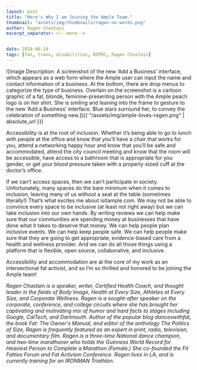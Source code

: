 ```yaml
---
layout: post
title: "Here's Why I am Joining the Ample Team."
thumbnail: "assets/img/thumbnails/ragen-no-words.png"
author: Ragen Chastain
excerpt_separator: <!--more-->


date: 2018-06-24
tags: [fat, trans, disabilities, BIPOC, Ragen Chastain]
---
```



![Image Description: A screenshot of the new ‘Add a Business’ interface, which appears as a web form where the Ample user can input the name and contact information of a business. At the bottom, there are drop menus to categorize the type of business. Overlain on the screenshot is a cartoon graphic of a fat, blonde, feminine-presenting person with the Ample peach logo is on her shirt. She is smiling and leaning into the frame to gesture to the new ‘Add a Business’ interface. Blue stars surround her, to convey the celebration of something new.]({{ "/assets/img/ample-loves-ragen.png" | absolute_url }})

Accessibility is at the root of inclusion. Whether it’s being able to go to lunch with people at the office and know that you’ll have a chair that works for you, attend a networking happy hour and know that you’ll be safe and accommodated, attend the city council meeting and know that the room will be
accessible, have access to a bathroom that is appropriate for you gender, or get your blood pressure taken with a properly-sized cuff at the doctor’s office.

 <!--more-->

 If we can’t access spaces, then we can’t participate in society. Unfortunately, many spaces do the bare minimum when it comes to inclusion,
leaving many of us without a seat at the table (sometimes literally!)
That’s what excites me about isitample.com. We may not be able to convince every space to be inclusive (at least not right away) but we can take inclusion into our own hands. By writing reviews we can help make sure that our communities are spending money at businesses that have done what it takes to deserve that money. We can help people plan inclusive events. We can help keep people safe. We can help people make sure that they are going to get appropriate, evidence-based care from a health and wellness provider. And we can do all those things using a platform that is flexible, open source, collaborative, and inclusive.

Accessibility and accommodation are at the core of my work as an intersectional fat activist, and so I’m so thrilled and honored to be joining the Ample team!

*Ragen Chastain is a speaker, writer, Certified Health Coach, and thought leader in the fields of Body Image, Health at Every Size, Athletes at Every Size, and Corporate Wellness. Ragen is a sought-after speaker on the corporate, conference, and college circuits where she has brought her captivating and motivating mix of humor and hard facts to stages including Google, CalTech, and Dartmouth. Author of the popular blog danceswithfat, the book Fat: The Owner's Manual, and editor of the anthology The Politics of Size, Ragen is frequently featured as an expert in print, radio, television, and documentary film. Ragen is a three-time National dance champion, and two-time marathoner who holds the Guinness World Record for Heaviest Person to Complete a Marathon (Female.) She co-founded the Fit Fatties Forum and Fat Activism Conference. Ragen lives in LA, and is currently training for an IRONMAN Triathlon.*
